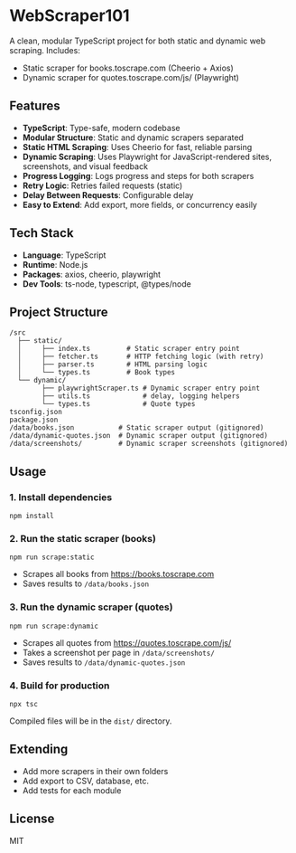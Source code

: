 # WebScraper101

A clean, modular TypeScript project for both static and dynamic web scraping. Includes:
- Static scraper for books.toscrape.com (Cheerio + Axios)
- Dynamic scraper for quotes.toscrape.com/js/ (Playwright)

## Features
- **TypeScript**: Type-safe, modern codebase
- **Modular Structure**: Static and dynamic scrapers separated
- **Static HTML Scraping**: Uses Cheerio for fast, reliable parsing
- **Dynamic Scraping**: Uses Playwright for JavaScript-rendered sites, screenshots, and visual feedback
- **Progress Logging**: Logs progress and steps for both scrapers
- **Retry Logic**: Retries failed requests (static)
- **Delay Between Requests**: Configurable delay
- **Easy to Extend**: Add export, more fields, or concurrency easily

## Tech Stack
- **Language**: TypeScript
- **Runtime**: Node.js
- **Packages**: axios, cheerio, playwright
- **Dev Tools**: ts-node, typescript, @types/node

## Project Structure
```
/src
  ├── static/
  │     ├── index.ts         # Static scraper entry point
  │     ├── fetcher.ts       # HTTP fetching logic (with retry)
  │     ├── parser.ts        # HTML parsing logic
  │     └── types.ts         # Book types
  └── dynamic/
        ├── playwrightScraper.ts # Dynamic scraper entry point
        ├── utils.ts             # delay, logging helpers
        └── types.ts             # Quote types
tsconfig.json
package.json
/data/books.json           # Static scraper output (gitignored)
/data/dynamic-quotes.json  # Dynamic scraper output (gitignored)
/data/screenshots/         # Dynamic scraper screenshots (gitignored)
```

## Usage

### 1. Install dependencies
```
npm install
```

### 2. Run the static scraper (books)
```
npm run scrape:static
```
- Scrapes all books from https://books.toscrape.com
- Saves results to `/data/books.json`

### 3. Run the dynamic scraper (quotes)
```
npm run scrape:dynamic
```
- Scrapes all quotes from https://quotes.toscrape.com/js/
- Takes a screenshot per page in `/data/screenshots/`
- Saves results to `/data/dynamic-quotes.json`

### 4. Build for production
```
npx tsc
```
Compiled files will be in the `dist/` directory.

## Extending
- Add more scrapers in their own folders
- Add export to CSV, database, etc.
- Add tests for each module

## License
MIT 